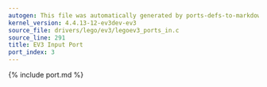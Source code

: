 ```yaml
---
autogen: This file was automatically generated by ports-defs-to-markdown.py
kernel_version: 4.4.13-12-ev3dev-ev3
source_file: drivers/lego/ev3/legoev3_ports_in.c
source_line: 291
title: EV3 Input Port
port_index: 3
---
```


{% include port.md %}
